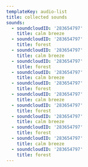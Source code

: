 ```yaml
---
templateKey: audio-list
title: collected sounds
sounds:
  - soundcloudID: '283654797'
    title: calm breeze
  - soundcloudID: '283654797'
    title: forest
  - soundcloudID: '283654797'
    title: calm breeze
  - soundcloudID: '283654797'
    title: forest
  - soundcloudID: '283654797'
    title: calm breeze
  - soundcloudID: '283654797'
    title: forest
  - soundcloudID: '283654797'
    title: calm breeze
  - soundcloudID: '283654797'
    title: forest
  - soundcloudID: '283654797'
    title: calm breeze
  - soundcloudID: '283654797'
    title: forest
  - soundcloudID: '283654797'
    title: calm breeze
  - soundcloudID: '283654797'
    title: forest
---
```


